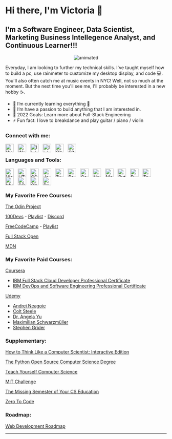 # Hi there, I'm Victoria  👋 


## I'm a Software Engineer, Data Scientist, Marketing Business Intellegence Analyst, and Continuous Learner!!!
<!-- <img src=""> this is another way you can add in images -->
<p align="center">
  <img src="https://user-images.githubusercontent.com/74434875/156311834-32ee66b9-853e-492b-89c5-40f2e88d7bbb.gif" alt="animated" />
</p>


Everyday, I am looking to further my technical skills. I've taught myself how to build a pc, use rainmeter to customize my desktop display, and code 💻. You'll also often catch me at music events in NYC! Well, not so much at the moment. But the next time you'll see me, I'll probably be interested in a new hobby ☕.

- 🌱 I’m currently learning everything 🤣
- 👯 I’m have a passion to build anything that I am interested in.
- 🥅 2022 Goals: Learn more about Full-Stack Engineering
- ⚡ Fun fact: I love to breakdance and play guitar / piano / violin


### Connect with me:

[<img align="left" alt="Website" width="26px" src="https://img.icons8.com/external-flat-juicy-fish/60/000000/external-site-coding-and-development-flat-flat-juicy-fish.png" style="padding-right:10px;" />](#gh-light-mode-only)
[<img align="left" alt="Website" width="26px" src="https://img.icons8.com/external-flat-juicy-fish/60/000000/external-site-coding-and-development-flat-flat-juicy-fish.png" style="padding-right:10px;" />](#gh-dark-mode-only)

[<img align="left" alt="linkedin" width="26px" src="https://img.icons8.com/color/96/000000/linkedin.png" style="padding-right:10px;" />](https://www.linkedin.com/in/victoriax/#gh-light-mode-only)
[<img align="left" alt="linkedin" width="26px" src="https://img.icons8.com/color/96/000000/linkedin.png" style="padding-right:10px" />](https://www.linkedin.com/in/victoriax/#gh-dark-mode-only)
&nbsp;&nbsp;
[<img align="left" alt="GitHub" width="26px" src="https://user-images.githubusercontent.com/3369400/139447912-e0f43f33-6d9f-45f8-be46-2df5bbc91289.png" style="padding-right:10px;" />](https://github.com/vicxny#gh-dark-mode-only)
[<img align="left" alt="GitHub" width="26px" src="https://user-images.githubusercontent.com/3369400/139448065-39a229ba-4b06-434b-bc67-616e2ed80c8f.png" style="padding-right:10px;" />](https://github.com/vicxny#gh-light-mode-only)



### Languages and Tools:

[<img align="left" alt="Visual Studio Code" width="26px" src="https://cdn.jsdelivr.net/gh/devicons/devicon/icons/vscode/vscode-original.svg" style="padding-right:10px;" />](https://code.visualstudio.com/docs)
[<img align="left" alt="HTML5" width="26px" src="https://cdn.jsdelivr.net/gh/devicons/devicon/icons/html5/html5-original.svg" style="padding-right:10px;" />](https://developer.mozilla.org/en-US/docs/Learn/HTML)
[<img align="left" alt="CSS3" width="26px" src="https://cdn.jsdelivr.net/gh/devicons/devicon/icons/css3/css3-original.svg" style="padding-right:10px;" />](https://developer.mozilla.org/en-US/docs/Learn/CSS)
[<img align="left" alt="JavaScript" width="26px" src="https://cdn.jsdelivr.net/gh/devicons/devicon/icons/javascript/javascript-original.svg" style="padding-right:10px;" />](https://javascript.info/)
[<img align="left" alt="TypeScript" width="26px" src="https://img.icons8.com/color/96/000000/typescript.png" style="padding-right:10px;" />](https://www.typescriptlang.org/docs/)
[<img align="left" alt="React" width="26px" src="https://cdn.jsdelivr.net/gh/devicons/devicon/icons/react/react-original.svg" style="padding-right:10px;" />](https://reactjs.org/docs/getting-started.html)
[<img align="left" alt="Gatsby" width="26px" src="https://cdn.jsdelivr.net/gh/devicons/devicon/icons/gatsby/gatsby-original.svg" style="padding-right:10px;" />](https://www.gatsbyjs.com/docs/)
[<img align="left" alt="Node.js" width="26px" src="https://cdn.jsdelivr.net/gh/devicons/devicon/icons/nodejs/nodejs-original.svg" style="padding-right:10px;" />](https://nodejs.org/en/docs/)
[<img align="left" alt="MongoDB" width="26px" src="https://cdn.jsdelivr.net/gh/devicons/devicon/icons/mongodb/mongodb-original.svg" style="padding-right:10px;" />](https://docs.mongodb.com/)


[<img align="left" alt="Python" width="26px" src="https://img.icons8.com/color/48/000000/python--v1.png" style="padding-right:10px;" />](https://docs.python.org/3/)
[<img align="left" alt="R" width="26px" src="https://img.icons8.com/external-becris-flat-becris/64/000000/external-r-data-science-becris-flat-becris.png" style="padding-right:10px;" />](https://cran.r-project.org/manuals.html)
[<img align="left" alt="Tableau" width="26px" src="https://img.icons8.com/color/48/000000/tableau-software.png" style="padding-right:10px;" />](https://help.tableau.com/current/pro/desktop/en-us/default.htm)

[<img align="left" alt="MySQL" width="26px" src="https://cdn.jsdelivr.net/gh/devicons/devicon/icons/mysql/mysql-original.svg" style="padding-right:10px;" />](https://dev.mysql.com/doc/)
[<img align="left" alt="SQL Server" width="26px" src="https://img.icons8.com/color/48/000000/microsoft-sql-server.png" style="padding-right:10px;" />](https://docs.microsoft.com/en-us/sql/?view=sql-server-ver15)


[<img align="left" alt="Git" width="26px" src="https://cdn.jsdelivr.net/gh/devicons/devicon/icons/git/git-original.svg" style="padding-right:10px;" />](https://git-scm.com/doc)


[<img align="left" alt="Docker" width="26px" src="https://img.icons8.com/color/96/000000/docker.png" style="padding-right:10px;" />](https://docs.docker.com/)

<br />
<br />

<br />

### My Favorite Free Courses:
[The Odin Project](https://www.theodinproject.com/)

[100Devs](https://leonnoel.com/100devs/) - [Playlist](https://www.youtube.com/playlist?list=PLBf-QcbaigsKwq3k2YEBQS17xUwfOA3O3) - [Discord](https://discord.com/invite/zNxhjnmDPy)

[FreeCodeCamp](https://www.freecodecamp.org/learn) - [Playlist](https://www.youtube.com/c/Freecodecamp/playlists?view=1&sort=dd&shelf_id=0) 

[Full Stack Open](https://fullstackopen.com/en/)

[MDN](https://developer.mozilla.org/en-US/docs/Learn/Front-end_web_developer#the_learning_pathway)

### My Favorite Paid Courses:
[Coursera](https://www.coursera.org/) 

- [IBM Full Stack Cloud Developer Professional Certificate](https://www.coursera.org/professional-certificates/ibm-full-stack-cloud-developer) 
- [IBM DevOps and Software Engineering Professional Certificate](https://www.coursera.org/professional-certificates/devops-and-software-engineering) 

[Udemy](https://www.udemy.com/) 

- [Andrei Neagoie](https://www.udemy.com/user/andrei-neagoie/) 
- [Colt Steele](https://www.udemy.com/user/coltsteele/) 
- [Dr. Angela Yu](https://www.udemy.com/user/4b4368a3-b5c8-4529-aa65-2056ec31f37e/) 
- [Maximilian Schwarzmüller](https://www.udemy.com/user/maximilian-schwarzmuller/) 
- [Stephen Grider](https://www.udemy.com/user/sgslo/) 

### Supplementary:
[How to Think Like a Computer Scientist: Interactive Edition](https://runestone.academy/ns/books/published/thinkcspy/index.html)

[The Python Open Source Computer Science Degree](https://github.com/ForrestKnight/open-source-cs-python) 

[Teach Yourself Computer Science](https://teachyourselfcs.com/)

[MIT Challenge](https://www.scotthyoung.com/blog/myprojects/mit-challenge-2/) 

[The Missing Semester of Your CS Education](https://missing.csail.mit.edu/) 

[Zero To Code](https://zerotocode.today/) 

### Roadmap:
[Web Development Roadmap](https://app.milanote.com/publish-preview/1Hdwhe1GsYO56q) 

---
